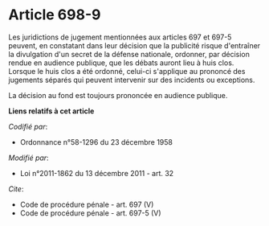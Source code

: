 # Article 698-9

Les juridictions de jugement mentionnées aux articles 697 et 697-5 peuvent, en constatant dans leur décision que la publicité
risque d'entraîner la divulgation d'un secret de la défense nationale, ordonner, par décision rendue en audience publique,
que les débats auront lieu à huis clos. Lorsque le huis clos a été ordonné, celui-ci s'applique au prononcé des jugements
séparés qui peuvent intervenir sur des incidents ou exceptions. 

La décision au fond est toujours prononcée en audience publique.

**Liens relatifs à cet article**

_Codifié par_:

  - Ordonnance n°58-1296 du 23 décembre 1958

_Modifié par_:

  - Loi n°2011-1862 du 13 décembre 2011 - art. 32

_Cite_:

  - Code de procédure pénale - art. 697 (V)
  - Code de procédure pénale - art. 697-5 (V)
